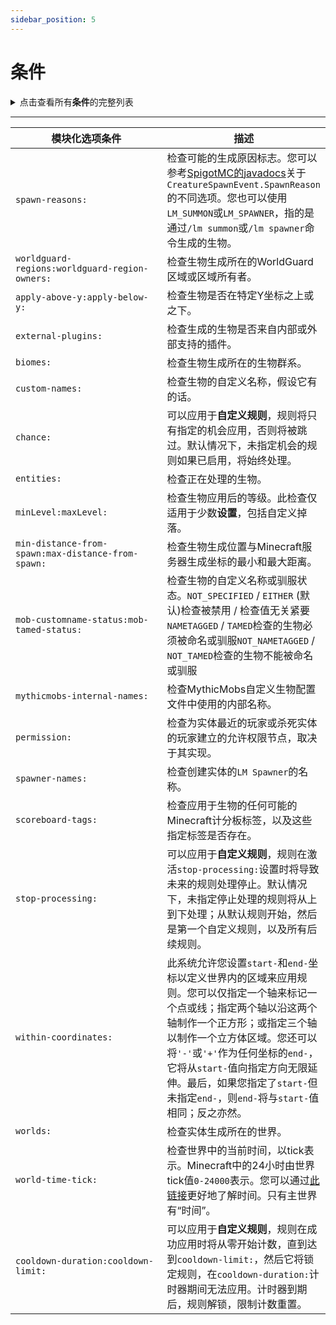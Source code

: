 ```yaml
---
sidebar_position: 5
---
```


# 条件

<details>

<summary>点击查看所有<strong>条件</strong>的完整列表</summary>


```yaml
conditions: 
  spawn-reasons: ['']
  worldguard-regions: ['']
  worldguard-region-owners: ['']
  apply-above-y: 0
  apply-below-y: 0
  external-plugins: ['']
  biomes: ['']
  custom-names: ['']
  chance: 1.0
  entities: ['']
  maxLevel: 50
  minLevel: 1
  max-distance-from-spawn: 0
  min-distance-from-spawn: 0
  mob-customname-status: EITHER
  mob-tamed-status: EITHER
  mythicmobs-internal-names: ['']
  permission: ['']
  spawner-names: ['']
  scoreboard-tags: ['']
  stop-processing: true
  within-coordinates: 
    start-x: 0
    end-x: 0
    start-y: 0
    end-y: 0
    start-z: 0
    end-z: 0 
  worlds: ['']
  world-time-tick: ['']
  cooldown-duration: 10s
  cooldown-limit: 0
```


</details>

***

<table data-full-width="true"><thead><tr><th width="319">模块化选项条件</th><th>描述</th></tr></thead><tbody><tr><td><code>spawn-reasons:</code></td><td>检查可能的生成原因标志。您可以参考<a href="https://hub.spigotmc.org/javadocs/bukkit/org/bukkit/event/entity/CreatureSpawnEvent.SpawnReason.html">SpigotMC的javadocs</a>关于<code>CreatureSpawnEvent.SpawnReason</code>的不同选项。您也可以使用<code>LM_SUMMON</code>或<code>LM_SPAWNER</code>，指的是通过<code>/lm summon</code>或<code>/lm spawner</code>命令生成的生物。</td></tr><tr><td><code>worldguard-regions:</code><code>worldguard-region-owners:</code></td><td>检查生物生成所在的WorldGuard区域或区域所有者。</td></tr><tr><td><code>apply-above-y:</code><code>apply-below-y:</code></td><td>检查生物是否在特定Y坐标之上或之下。</td></tr><tr><td><code>external-plugins:</code></td><td>检查生成的生物是否来自内部或外部支持的插件。</td></tr><tr><td><code>biomes:</code></td><td>检查生物生成所在的生物群系。</td></tr><tr><td><code>custom-names:</code></td><td>检查生物的自定义名称，假设它有的话。</td></tr><tr><td><code>chance:</code></td><td>可以应用于<strong>自定义规则</strong>，规则将只有指定的机会应用，否则将被跳过。默认情况下，未指定机会的规则如果已启用，将始终处理。</td></tr><tr><td><code>entities:</code></td><td>检查正在处理的生物。</td></tr><tr><td><code>minLevel:</code><code>maxLevel:</code></td><td>检查生物应用后的等级。此检查仅适用于少数<strong>设置</strong>，包括自定义掉落。</td></tr><tr><td><code>min-distance-from-spawn:</code><code>max-distance-from-spawn:</code></td><td>检查生物生成位置与Minecraft服务器生成坐标的最小和最大距离。</td></tr><tr><td><code>mob-customname-status:</code><code>mob-tamed-status:</code></td><td>检查生物的自定义名称或驯服状态。<code>NOT_SPECIFIED</code> / <code>EITHER</code> (默认)检查被禁用 / 检查值无关紧要<code>NAMETAGGED</code> / <code>TAMED</code>检查的生物必须被命名或驯服<code>NOT_NAMETAGGED</code> / <code>NOT_TAMED</code>检查的生物不能被命名或驯服</td></tr><tr><td><code>mythicmobs-internal-names:</code></td><td>检查MythicMobs自定义生物配置文件中使用的内部名称。</td></tr><tr><td><code>permission:</code></td><td>检查为实体最近的玩家或杀死实体的玩家建立的允许权限节点，取决于其实现。</td></tr><tr><td><code>spawner-names:</code></td><td>检查创建实体的<code>LM Spawner</code>的名称。</td></tr><tr><td><code>scoreboard-tags:</code></td><td>检查应用于生物的任何可能的Minecraft计分板标签，以及这些指定标签是否存在。</td></tr><tr><td><code>stop-processing:</code></td><td>可以应用于<strong>自定义规则</strong>，规则在激活<code>stop-processing:</code>设置时将导致未来的规则处理停止。默认情况下，未指定停止处理的规则将从上到下处理；从默认规则开始，然后是第一个自定义规则，以及所有后续规则。</td></tr><tr><td><code>within-coordinates:</code></td><td>此系统允许您设置<code>start-</code>和<code>end-</code>坐标以定义世界内的区域来应用规则。您可以仅指定一个轴来标记一个点或线；指定两个轴以沿这两个轴制作一个正方形；或指定三个轴以制作一个立方体区域。您还可以将<code>'-'</code>或<code>'+'</code>作为任何坐标的<code>end-</code>，它将从<code>start-</code>值向指定方向无限延伸。最后，如果您指定了<code>start-</code>但未指定<code>end-</code>，则<code>end-</code>将与<code>start-</code>值相同；反之亦然。</td></tr><tr><td><code>worlds:</code></td><td>检查实体生成所在的世界。</td></tr><tr><td><code>world-time-tick:</code></td><td>检查世界中的当前时间，以tick表示。Minecraft中的24小时由世界tick值<code>0-24000</code>表示。您可以通过<a href="https://minecraft.fandom.com/wiki/Daylight_cycle#24-hour_Minecraft_day">此链接</a>更好地了解时间。只有主世界有“时间”。</td></tr><tr><td><code>cooldown-duration:</code><code>cooldown-limit:</code></td><td>可以应用于<strong>自定义规则</strong>，规则在成功应用时将从零开始计数，直到达到<code>cooldown-limit:</code>，然后它将锁定规则，在<code>cooldown-duration:</code>计时器期间无法应用。计时器到期后，规则解锁，限制计数重置。</td></tr></tbody></table>
